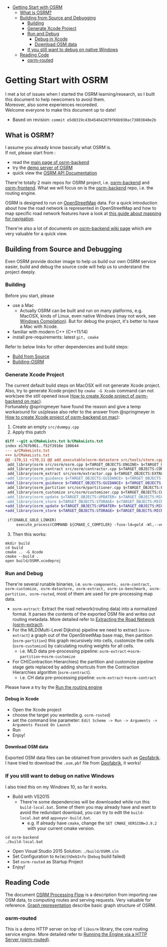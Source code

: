<!-- TOC -->

- [Getting Start with OSRM](#getting-start-with-osrm)
    - [What is OSRM?](#what-is-osrm)
    - [Building from Source and Debugging](#building-from-source-and-debugging)
        - [Building](#building)
        - [Generate Xcode Project](#generate-xcode-project)
        - [Run and Debug](#run-and-debug)
            - [Debug in Xcode](#debug-in-xcode)
            - [Download OSM data](#download-osm-data)
        - [If you still want to debug on native Windows](#if-you-still-want-to-debug-on-native-windows)
    - [Reading Code](#reading-code)
        - [osrm-routed](#osrm-routed)

<!-- /TOC -->

# Getting Start with OSRM 
I met a lot of issues when I started the OSRM learning/research, so I built this document to help newcomers to avoid them.      
Moreover, also some experiences recoreded.       
Welcome everyone to make this document up to date!    
- Based on revision: `commit e5d8319c43b454642079f66b930ac73803840e2b`    

## What is OSRM? 
I assume you already know basically what OSRM is.    
If not, please start from :    
- read the [main page of osrm-backend](https://github.com/Project-OSRM/osrm-backend)    
- try the [demo server of OSRM](http://map.project-osrm.org/)    
- quick view the [OSRM API Documentation](http://project-osrm.org/)    

There're totally 2 main repos for OSRM project, i.e. [osrm-backend](https://github.com/Project-OSRM/osrm-backend) and [osrm-frontend](https://github.com/Project-OSRM/osrm-frontend). What we will focus on is the [osrm-backend](https://github.com/Project-OSRM/osrm-backend) repo, i.e. the routing engine.       

OSRM is designed to run on [OpenStreetMap](https://www.openstreetmap.org/) data. For a quick introduction about how the road network is represented in OpenStreetMap and how to map specific road network features have a look at [this guide about mapping for navigation](https://www.mapbox.com/mapping/mapping-for-navigation/).    

There're also a lot of documents on [osrm-backend wiki page](https://github.com/Project-OSRM/osrm-backend/wiki) which are very valuable for a quick view.    

## Building from Source and Debugging    
Even OSRM provide docker image to help us build our own OSRM service easier, build and debug the source code will help us to understand the project deeply.    

### Building   
Before you start, please     
- use a Mac    
    - Actually OSRM can be built and run on many platforms, e.g. MacOSX, kinds of Linux, even native Windows (may not work, see [Windows Compilation](https://github.com/Project-OSRM/osrm-backend/wiki/Windows-Compilation)). But for debug the project, it's better to have a Mac with Xcode.    
- familiar with modern C++ (C++11/14)    
- install pre-requirements: latest `git, cmake`    

Refer to below links for other dependencies and build steps:    
- [Build from Source](https://github.com/Project-OSRM/osrm-backend#building-from-source)    
- [Building-OSRM](https://github.com/Project-OSRM/osrm-backend/wiki/Building-OSRM)    

### Generate Xcode Project    
The current default build steps on MacOSX will not generate Xcode project. Also, try to generate Xcode project by `cmake -G Xcode` command can not work(see the still opened issue [How to create Xcode project of osrm-backend on mac](https://github.com/Project-OSRM/osrm-backend/issues/2409)).      
Fortunately @springmeyer have found the reason and give a temp workaround for us(please also refer to the answer from @springmeyer in [How to create Xcode project of osrm-backend on mac](https://github.com/Project-OSRM/osrm-backend/issues/2409)):   
1. Create an empty `src/dummpy.cpp`   
2. Apply this patch    
```diff
diff --git a/CMakeLists.txt b/CMakeLists.txt    
index e1767b961..f52f3918e 100644    
--- a/CMakeLists.txt    
+++ b/CMakeLists.txt    
@@ -170,11 +170,11 @@ add_executable(osrm-datastore src/tools/store.cpp $<TARGET_OBJECTS:MICROTAR> $<T    
 add_library(osrm src/osrm/osrm.cpp $<TARGET_OBJECTS:ENGINE> $<TARGET_OBJECTS:STORAGE> $<TARGET_OBJECTS:MICROTAR> $<TARGET_OBJECTS:UTIL>)    
 add_library(osrm_contract src/osrm/contractor.cpp $<TARGET_OBJECTS:CONTRACTOR> $<TARGET_OBJECTS:UTIL>)    
 add_library(osrm_extract src/osrm/extractor.cpp $<TARGET_OBJECTS:EXTRACTOR> $<TARGET_OBJECTS:MICROTAR> $<TARGET_OBJECTS:UTIL>)    
-add_library(osrm_guidance $<TARGET_OBJECTS:GUIDANCE> $<TARGET_OBJECTS:UTIL>)    
+add_library(osrm_guidance $<TARGET_OBJECTS:GUIDANCE> $<TARGET_OBJECTS:UTIL> src/dummy.cpp)    
 add_library(osrm_partition src/osrm/partitioner.cpp $<TARGET_OBJECTS:PARTITIONER> $<TARGET_OBJECTS:MICROTAR> $<TARGET_OBJECTS:UTIL>)    
 add_library(osrm_customize src/osrm/customizer.cpp $<TARGET_OBJECTS:CUSTOMIZER> $<TARGET_OBJECTS:MICROTAR> $<TARGET_OBJECTS:UTIL>)     
-add_library(osrm_update $<TARGET_OBJECTS:UPDATER> $<TARGET_OBJECTS:MICROTAR> $<TARGET_OBJECTS:UTIL>)
-add_library(osrm_store $<TARGET_OBJECTS:STORAGE> $<TARGET_OBJECTS:MICROTAR> $<TARGET_OBJECTS:UTIL>)
+add_library(osrm_update $<TARGET_OBJECTS:UPDATER> $<TARGET_OBJECTS:MICROTAR> $<TARGET_OBJECTS:UTIL> src/updater/csv_source.cpp src/updater/updater.cpp)
+add_library(osrm_store $<TARGET_OBJECTS:STORAGE> $<TARGET_OBJECTS:MICROTAR> $<TARGET_OBJECTS:UTIL> src/storage/io_config.cpp src/storage/storage.cpp)
      
 if(ENABLE_GOLD_LINKER)         
     execute_process(COMMAND ${CMAKE_C_COMPILER} -fuse-ld=gold -Wl,--version ERROR_QUIET OUTPUT_VARIABLE LD_VERSION)      
```
3.  Then this works:   
```
mkdir build
cd build
cmake .. -G Xcode
cmake --build .
open build/OSRM.xcodeproj
```

### Run and Debug   
There're several runable binaries, i.e. `osrm-components, osrm-contract, osrm-customize, osrm-datastore, osrm-extract, osrm-io-benchmark, osrm-partition, osrm-routed`, most of them are used for pre-processing map data.    
- `osrm-extract`: Extract the road network(routing data) into a normalized format. It parses the contents of the exported OSM file and writes out routing metadata. More detailed refer to [Extracting the Road Network (osrm-extract)](https://github.com/Project-OSRM/osrm-backend/wiki/Running-OSRM#extracting-the-road-network-osrm-extract).    
- For the MLD(Multi-Level Dijkstra) pipeline we need to extract (`osrm-extract`) a graph out of the OpenStreetMap base map, then partition (`osrm-partition`) this graph recursively into cells, customize the cells (`osrm-customize`) by calculating routing weights for all cells.    
    - i.e. MLD data pre-processing pipeline: `osrm-extract`->`osrm-partition`->`osrm-customize`    
- For CH(Contraction Hierarchies) the partition and customize pipeline stage gets replaced by adding shortcuts from the Contraction Hierarchies algorithm (`osrm-contract`).   
    - i.e. CH data pre-processing pipeline: `osrm-extract`->`osrm-contract`    

Please have a try by the [Run the routing engine](https://github.com/Project-OSRM/osrm-backend/wiki/Running-OSRM)    

#### Debug in Xcode    
- Open the Xcode project    
- choose the target you wanted(e.g. `osrm-routed`)    
- set the command line parameter: `Edit Scheme -> Run -> Arguments -> Arguments Passed On Launch`    
- Run    
- Enjoy!     

#### Download OSM data    
Exported OSM data files can be obtained from providers such as [Geofabrik](http://download.geofabrik.de/).     
I have tried to download the `.osm.pbf` file from [Geofabrik](http://download.geofabrik.de/), it works!    

### If you still want to debug on native Windows    
I also tried this on my Windows 10, so far it works.     
- Build with VS2015    
    - There're some dependencies will be downloaded while run this `build-local.bat`. Some of them you may already have and want to avoid the redundant download, you can try to edit the `build-local.bat` and `appveyor-build.bat`.    
        - e.g. If already have `cmake`, change the `SET CMAKE_VERSION=3.9.2` with your current cmake version.    
```
cd osrm-backend
./build-local.bat 
```    
- Open Visual Studio 2015 Solution: `./build/OSRM.sln`    
- Set Configuration to `RelWithDebInfo` (`Debug` build failed)    
- Set `osrm-routed` as Startup Project    
- Enjoy!    

## Reading Code   
The document [OSRM Processing Flow](https://github.com/Project-OSRM/osrm-backend/wiki/Processing-Flow) is a description from importing raw OSM data, to computing routes and serving requests. Very valuable for reference.
[Graph representation](https://github.com/Project-OSRM/osrm-backend/wiki/Graph-representation) describe basic graph structure of OSRM.

### osrm-routed   
This is a demo HTTP server on top of `libosrm` library, the core routing service engine. More detailed refer to [Running the Engine via a HTTP Server (osrm-routed)](https://github.com/Project-OSRM/osrm-backend/wiki/Running-OSRM#running-the-engine-via-a-http-server-osrm-routed).    

